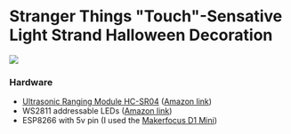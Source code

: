 # Stranger Things "Touch"-Sensative Light Strand Halloween Decoration

![](https://media.giphy.com/media/3ohhwDOhbwbhUozFSw/giphy.gif)

### Hardware
* [Ultrasonic Ranging Module HC-SR04](http://www.micropik.com/PDF/HCSR04.pdf) ([Amazon link](https://smile.amazon.com/gp/product/B00UJA1TAQ))
* WS2811 addressable LEDs ([Amazon link](https://smile.amazon.com/gp/product/B00B4UKG2W))
* ESP8266 with 5v pin (I used the [Makerfocus D1 Mini](https://www.gearbest.com/boards-shields/pp_595443.html))
